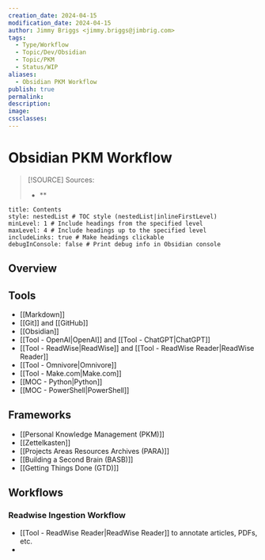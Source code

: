 ```yaml
---
creation_date: 2024-04-15
modification_date: 2024-04-15
author: Jimmy Briggs <jimmy.briggs@jimbrig.com>
tags:
  - Type/Workflow
  - Topic/Dev/Obsidian
  - Topic/PKM
  - Status/WIP
aliases:
  - Obsidian PKM Workflow
publish: true
permalink:
description:
image:
cssclasses:
---
```


# Obsidian PKM Workflow

> [!SOURCE] Sources:
> - **

```table-of-contents
title: Contents 
style: nestedList # TOC style (nestedList|inlineFirstLevel)
minLevel: 1 # Include headings from the specified level
maxLevel: 4 # Include headings up to the specified level
includeLinks: true # Make headings clickable
debugInConsole: false # Print debug info in Obsidian console
```

## Overview

## Tools

- [[Markdown]]
- [[Git]] and [[GitHub]]
- [[Obsidian]]
- [[Tool - OpenAI|OpenAI]] and [[Tool - ChatGPT|ChatGPT]]
- [[Tool - ReadWise|ReadWise]] and [[Tool - ReadWise Reader|ReadWise Reader]]
- [[Tool - Omnivore|Omnivore]]
- [[Tool - Make.com|Make.com]]
- [[MOC - Python|Python]]
- [[MOC - PowerShell|PowerShell]]

## Frameworks

- [[Personal Knowledge Management (PKM)]]
- [[Zettelkasten]]
- [[Projects Areas Resources Archives (PARA)]]
- [[Building a Second Brain (BASB)]]
- [[Getting Things Done (GTD)]]


## Workflows

### Readwise Ingestion Workflow

- [[Tool - ReadWise Reader|ReadWise Reader]] to annotate articles, PDFs, etc.
- 